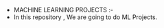<ul>
  <li>MACHINE LEARNING PROJECTS :-</li>
  <li>In this repository , We are going to do ML Projects.</li>
</ul>



